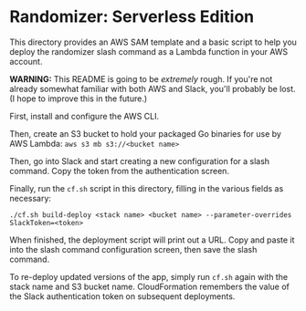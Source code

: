 # Randomizer: Serverless Edition

This directory provides an AWS SAM template and a basic script to help you
deploy the randomizer slash command as a Lambda function in your AWS account.

**WARNING:** This README is going to be *extremely* rough. If you're not
already somewhat familiar with both AWS and Slack, you'll probably be lost. (I
hope to improve this in the future.)

First, install and configure the AWS CLI.

Then, create an S3 bucket to hold your packaged Go binaries for use by AWS
Lambda: `aws s3 mb s3://<bucket name>`

Then, go into Slack and start creating a new configuration for a slash command.
Copy the token from the authentication screen.

Finally, run the `cf.sh` script in this directory, filling in the various
fields as necessary:

```
./cf.sh build-deploy <stack name> <bucket name> --parameter-overrides SlackToken=<token>
```

When finished, the deployment script will print out a URL. Copy and paste it
into the slash command configuration screen, then save the slash command.

To re-deploy updated versions of the app, simply run `cf.sh` again with the
stack name and S3 bucket name. CloudFormation remembers the value of the Slack
authentication token on subsequent deployments.
